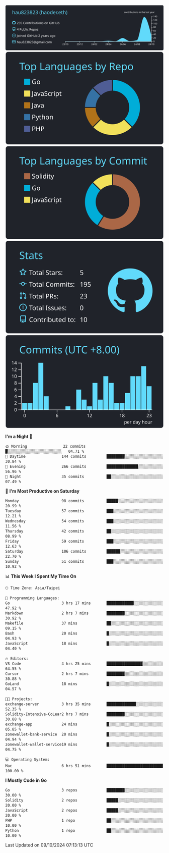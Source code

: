 [![](https://raw.githubusercontent.com/hau823823/hau823823/master/profile-summary-card-output/react/0-profile-details.svg)](https://github.com/vn7n24fzkq/github-profile-summary-cards)
[![](https://raw.githubusercontent.com/hau823823/hau823823/master/profile-summary-card-output/react/1-repos-per-language.svg)](https://github.com/vn7n24fzkq/github-profile-summary-cards) [![](https://raw.githubusercontent.com/hau823823/hau823823/master/profile-summary-card-output/react/2-most-commit-language.svg)](https://github.com/vn7n24fzkq/github-profile-summary-cards)
[![](https://raw.githubusercontent.com/hau823823/hau823823/master/profile-summary-card-output/react/3-stats.svg)](https://github.com/vn7n24fzkq/github-profile-summary-cards) [![](https://raw.githubusercontent.com/hau823823/hau823823/master/profile-summary-card-output/react/4-productive-time.svg)](https://github.com/vn7n24fzkq/github-profile-summary-cards)

<!--START_SECTION:waka-->
**I'm a Night 🦉** 

```text
🌞 Morning                22 commits          █░░░░░░░░░░░░░░░░░░░░░░░░   04.71 % 
🌆 Daytime                144 commits         ████████░░░░░░░░░░░░░░░░░   30.84 % 
🌃 Evening                266 commits         ██████████████░░░░░░░░░░░   56.96 % 
🌙 Night                  35 commits          ██░░░░░░░░░░░░░░░░░░░░░░░   07.49 % 
```
📅 **I'm Most Productive on Saturday** 

```text
Monday                   98 commits          █████░░░░░░░░░░░░░░░░░░░░   20.99 % 
Tuesday                  57 commits          ███░░░░░░░░░░░░░░░░░░░░░░   12.21 % 
Wednesday                54 commits          ███░░░░░░░░░░░░░░░░░░░░░░   11.56 % 
Thursday                 42 commits          ██░░░░░░░░░░░░░░░░░░░░░░░   08.99 % 
Friday                   59 commits          ███░░░░░░░░░░░░░░░░░░░░░░   12.63 % 
Saturday                 106 commits         ██████░░░░░░░░░░░░░░░░░░░   22.70 % 
Sunday                   51 commits          ███░░░░░░░░░░░░░░░░░░░░░░   10.92 % 
```


📊 **This Week I Spent My Time On** 

```text
🕑︎ Time Zone: Asia/Taipei

💬 Programming Languages: 
Go                       3 hrs 17 mins       ████████████░░░░░░░░░░░░░   47.92 % 
Markdown                 2 hrs 7 mins        ████████░░░░░░░░░░░░░░░░░   30.92 % 
Makefile                 37 mins             ██░░░░░░░░░░░░░░░░░░░░░░░   09.15 % 
Bash                     20 mins             █░░░░░░░░░░░░░░░░░░░░░░░░   04.93 % 
JavaScript               18 mins             █░░░░░░░░░░░░░░░░░░░░░░░░   04.40 % 

🔥 Editors: 
VS Code                  4 hrs 25 mins       ████████████████░░░░░░░░░   64.55 % 
Cursor                   2 hrs 7 mins        ████████░░░░░░░░░░░░░░░░░   30.88 % 
GoLand                   18 mins             █░░░░░░░░░░░░░░░░░░░░░░░░   04.57 % 

🐱‍💻 Projects: 
exchange-server          3 hrs 35 mins       █████████████░░░░░░░░░░░░   52.35 % 
Solidity-Intensive-CoLear2 hrs 7 mins        ████████░░░░░░░░░░░░░░░░░   30.88 % 
exchange-app             24 mins             █░░░░░░░░░░░░░░░░░░░░░░░░   05.85 % 
zonewallet-bank-service  20 mins             █░░░░░░░░░░░░░░░░░░░░░░░░   04.94 % 
zonewallet-wallet-service19 mins             █░░░░░░░░░░░░░░░░░░░░░░░░   04.75 % 

💻 Operating System: 
Mac                      6 hrs 51 mins       █████████████████████████   100.00 % 
```

**I Mostly Code in Go** 

```text
Go                       3 repos             ████████░░░░░░░░░░░░░░░░░   30.00 % 
Solidity                 2 repos             █████░░░░░░░░░░░░░░░░░░░░   20.00 % 
JavaScript               2 repos             █████░░░░░░░░░░░░░░░░░░░░   20.00 % 
PHP                      1 repo              ██░░░░░░░░░░░░░░░░░░░░░░░   10.00 % 
Python                   1 repo              ██░░░░░░░░░░░░░░░░░░░░░░░   10.00 % 
```




 Last Updated on 09/10/2024 07:13:13 UTC
<!--END_SECTION:waka-->
